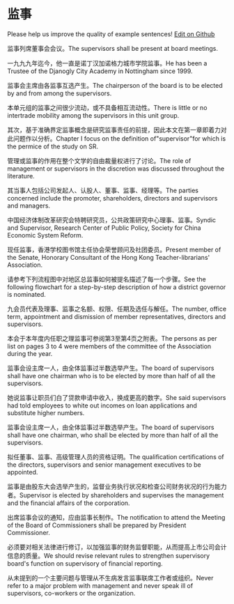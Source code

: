 # 监事

Please help us improve the quality of example sentences! [Edit on Github](https://github.com/jiyushe/jiyu-example-sentence-source/blob/main/chinese/jianshi_2.md)

<p><span class="chinese">监事列席董事会会议。</span><span class="english">The supervisors shall be present at board meetings.</span></p>

<p><span class="chinese">一九九九年迄今，他一直是诺丁汉加诺格力城市学院监事。</span><span class="english">He has been a Trustee of the Djanogly City Academy in Nottingham since 1999.</span></p>

<p><span class="chinese">监事会主席由各监事互选产生。</span><span class="english">The chairperson of the board is to be elected by and from among the supervisors.</span></p>

<p><span class="chinese">本单元组的监事之间很少流动，或不具备相互流动性。</span><span class="english">There is little or no intertrade mobility among the supervisors in this unit group.</span></p>

<p><span class="chinese">其次，基于准确界定监事概念是研究监事责任的前提，因此本文在第一章即着力对此问题作以分析。</span><span class="english">Chapter I focus on the definition of"supervisor"for which is the permice of the study on SR.</span></p>

<p><span class="chinese">管理或监事的作用在整个文学的自由裁量权进行了讨论。</span><span class="english">The role of management or supervisors in the discretion was discussed throughout the literature.</span></p>

<p><span class="chinese">其当事人包括公司发起人、认股人、董事、监事、经理等。</span><span class="english">The parties concerned include the promoter, shareholders, directors and supervisors and managers.</span></p>

<p><span class="chinese">中国经济体制改革研究会特聘研究员，公共政策研究中心理事、监事。</span><span class="english">Syndic and Supervisor, Research Center of Public Policy, Society for China Economic System Reform.</span></p>

<p><span class="chinese">现任监事，香港学校图书馆主任协会荣誉顾问及社团委员。</span><span class="english">Present member of the Senate, Honorary Consultant of the Hong Kong Teacher-librarians' Association.</span></p>

<p><span class="chinese">请参考下列流程图中对地区总监事如何被提名描述了每一个步骤。</span><span class="english">See the following flowchart for a step-by-step description of how a district governor is nominated.</span></p>

<p><span class="chinese">九会员代表及理事、监事之名额、权限、任期及选任与解任。</span><span class="english">The number, office term, appointment and dismission of member representatives, directors and supervisors.</span></p>

<p><span class="chinese">本会于本年度内任职之理监事可参阅第3至第4页之附表。</span><span class="english">The persons as per list on pages 3 to 4 were members of the committee of the Association during the year.</span></p>

<p><span class="chinese">监事会设主席一人，由全体监事过半数选举产生。</span><span class="english">The board of supervisors shall have one chairman who is to be elected by more than half of all the supervisors.</span></p>

<p><span class="chinese">她说监事让职员们白了贷款申请中收入，换成更高的数字。</span><span class="english">She said supervisors had told employees to white out incomes on loan applications and substitute higher numbers.</span></p>

<p><span class="chinese">监事会设主席一人，由全体监事过半数选举产生。</span><span class="english">The board of supervisors shall have one chairman, who shall be elected by more than half of all the supervisors.</span></p>

<p><span class="chinese">拟任董事、监事、高级管理人员的资格证明。</span><span class="english">The qualification certifications of the directors, supervisors and senior management executives to be appointed.</span></p>

<p><span class="chinese">监事是由股东大会选举产生的，监督业务执行状况和检查公司财务状况的行为能力者。</span><span class="english">Supervisor is elected by shareholders and supervises the management and the financial affairs of the corporation.</span></p>

<p><span class="chinese">出席监事会议的通知，应由监事长制作。</span><span class="english">The notification to attend the Meeting of the Board of Commissioners shall be prepared by President Commissioner.</span></p>

<p><span class="chinese">必须要对相关法律进行修订，以加强监事的财务监督职能，从而提高上市公司会计信息的质量。</span><span class="english">We should revise relevant rules to strengthen supervisory board's function on supervisory of financial reporting.</span></p>

<p><span class="chinese">从未提到的一个主要问题与管理从不生病发言监事联席工作者或组织。</span><span class="english">Never refer to a major problem with management and never speak ill of supervisors, co-workers or the organization.</span></p>

